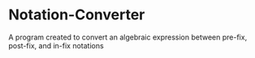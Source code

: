 # Notation-Converter
A program created to convert an algebraic expression between pre-fix, post-fix, and in-fix notations

